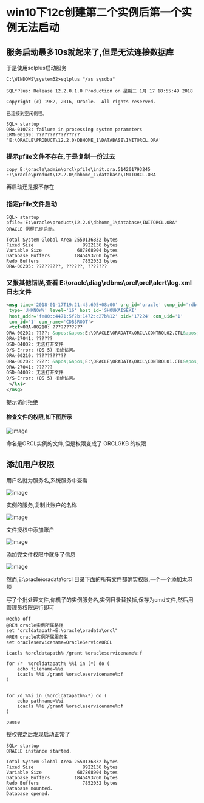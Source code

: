 # win10下12c创建第二个实例后第一个实例无法启动

## 服务启动最多10s就起来了,但是无法连接数据库

于是使用sqlplus启动服务

```
C:\WINDOWS\system32>sqlplus "/as sysdba"

SQL*Plus: Release 12.2.0.1.0 Production on 星期三 1月 17 18:55:49 2018

Copyright (c) 1982, 2016, Oracle.  All rights reserved.

已连接到空闲例程。

SQL> startup
ORA-01078: failure in processing system parameters
LRM-00109: ???????????????? 'E:\ORACLE\PRODUCT\12.2.0\DBHOME_1\DATABASE\INITORCL.ORA'

```

### 提示pfile文件不存在,于是复制一份过去

```
copy E:\oracle\admin\orcl\pfile\init.ora.514201793245 E:\oracle\product\12.2.0\dbhome_1\database\INITORCL.ORA
```

再启动还是报不存在

### 指定pfile文件启动

```
SQL> startup pfile='E:\oracle\product\12.2.0\dbhome_1\database\INITORCL.ORA'
ORACLE 例程已经启动。

Total System Global Area 2550136832 bytes
Fixed Size                  8922136 bytes
Variable Size             687868904 bytes
Database Buffers         1845493760 bytes
Redo Buffers                7852032 bytes
ORA-00205: ?????????, ??????, ???????
```

### 又报其他错误,查看 E:\oracle\diag\rdbms\orcl\orcl\alert\log.xml 日志文件

```Xml
<msg time='2018-01-17T19:21:45.695+08:00' org_id='oracle' comp_id='rdbms'
 type='UNKNOWN' level='16' host_id='SHOUKAISEKI'
 host_addr='fe80::4471:5f2b:1472:c27b%12' pid='17224' con_uid='1'
 con_id='1' con_name='CDB$ROOT'>
 <txt>ORA-00210: ???????????
ORA-00202: ????: &apos;&apos;E:\ORACLE\ORADATA\ORCL\CONTROL02.CTL&apos;&apos;
ORA-27041: ??????
OSD-04002: 无法打开文件
O/S-Error: (OS 5) 拒绝访问。
ORA-00210: ???????????
ORA-00202: ????: &apos;&apos;E:\ORACLE\ORADATA\ORCL\CONTROL01.CTL&apos;&apos;
ORA-27041: ??????
OSD-04002: 无法打开文件
O/S-Error: (OS 5) 拒绝访问。
 </txt>
</msg>
```
提示访问拒绝

#### 检查文件的权限,如下图所示

![image](https://raw.githubusercontent.com/shoukaiseki/blogdoc/master/oracle/win10%E4%B8%8B12c%E5%88%9B%E5%BB%BA%E7%AC%AC%E4%BA%8C%E4%B8%AA%E5%AE%9E%E4%BE%8B%E5%90%8E%E7%AC%AC%E4%B8%80%E4%B8%AA%E5%AE%9E%E4%BE%8B%E6%97%A0%E6%B3%95%E5%90%AF%E5%8A%A8/img/001.jpg)

命名是ORCL实例的文件,但是权限变成了 ORCLGKB 的权限

## 添加用户权限

用户名就为服务名,系统服务中查看

![image](https://raw.githubusercontent.com/shoukaiseki/blogdoc/master/oracle/win10%E4%B8%8B12c%E5%88%9B%E5%BB%BA%E7%AC%AC%E4%BA%8C%E4%B8%AA%E5%AE%9E%E4%BE%8B%E5%90%8E%E7%AC%AC%E4%B8%80%E4%B8%AA%E5%AE%9E%E4%BE%8B%E6%97%A0%E6%B3%95%E5%90%AF%E5%8A%A8/img/002.jpg)

实例的服务,复制此账户的名称

![image](https://raw.githubusercontent.com/shoukaiseki/blogdoc/master/oracle/win10%E4%B8%8B12c%E5%88%9B%E5%BB%BA%E7%AC%AC%E4%BA%8C%E4%B8%AA%E5%AE%9E%E4%BE%8B%E5%90%8E%E7%AC%AC%E4%B8%80%E4%B8%AA%E5%AE%9E%E4%BE%8B%E6%97%A0%E6%B3%95%E5%90%AF%E5%8A%A8/img/003.jpg)

文件授权中添加账户

![image](https://raw.githubusercontent.com/shoukaiseki/blogdoc/master/oracle/win10%E4%B8%8B12c%E5%88%9B%E5%BB%BA%E7%AC%AC%E4%BA%8C%E4%B8%AA%E5%AE%9E%E4%BE%8B%E5%90%8E%E7%AC%AC%E4%B8%80%E4%B8%AA%E5%AE%9E%E4%BE%8B%E6%97%A0%E6%B3%95%E5%90%AF%E5%8A%A8/img/004.jpg)

添加完文件权限中就多了信息

![image](https://raw.githubusercontent.com/shoukaiseki/blogdoc/master/oracle/win10%E4%B8%8B12c%E5%88%9B%E5%BB%BA%E7%AC%AC%E4%BA%8C%E4%B8%AA%E5%AE%9E%E4%BE%8B%E5%90%8E%E7%AC%AC%E4%B8%80%E4%B8%AA%E5%AE%9E%E4%BE%8B%E6%97%A0%E6%B3%95%E5%90%AF%E5%8A%A8/img/004.jpg)


然而,E:\oracle\oradata\orcl 目录下面的所有文件都确实权限,一个一个添加太麻烦

写了个批处理文件,你机子的实例服务名,实例目录替换掉,保存为cmd文件,然后用管理员权限运行即可

```Cmd
@echo off
@REM oracle实例所属路径
set "orcldatapath=E:\oracle\oradata\orcl"
@REM oracle实例所属服务名
set oracleservicename=OracleServiceORCL

icacls %orcldatapath% /grant %oracleservicename%:f

for /r  %orcldatapath% %%i in (*) do (
	echo filename=%%i
	icacls %%i /grant %oracleservicename%:f
)


for /d %%i in (%orcldatapath%\*) do (
	echo pathname=%%i
	icacls %%i /grant %oracleservicename%:f
)

pause
```


授权完之后发现启动正常了

```
SQL> startup
ORACLE instance started.

Total System Global Area 2550136832 bytes
Fixed Size                  8922136 bytes
Variable Size             687868904 bytes
Database Buffers         1845493760 bytes
Redo Buffers                7852032 bytes
Database mounted.
Database opened.
```
